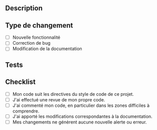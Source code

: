 ## Description

<!-- Décrivez les changements apportés -->

## Type de changement

- [ ] Nouvelle fonctionnalité
- [ ] Correction de bug
- [ ] Modification de la documentation

## Tests

<!-- Décrivez les tests effectués pour vérifier les changements -->

## Checklist

- [ ] Mon code suit les directives du style de code de ce projet.
- [ ] J'ai effectué une revue de mon propre code.
- [ ] J'ai commenté mon code, en particulier dans les zones difficiles à comprendre.
- [ ] J'ai apporté les modifications correspondantes à la documentation.
- [ ] Mes changements ne génèrent aucune nouvelle alerte ou erreur.

